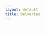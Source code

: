```yaml
---
layout: default
title: Delveries
---
```


<style>
    #canvas {
        margin: 0;
        border: 1px solid white;
    }
</style>

<canvas id='canvas'></canvas>

<script>
    
    let canvas = document.getElementById('canvas');
    let c = canvas.getContext('2d');
    canvas.width = 1500;
    canvas.height = 400;
    let gravity = 1.5;

    let playerImage = new Image();
    playerImage.src = '{{site.baseurl}}/images/amazonBOX.png';

    class Player {
        constructor() {
            this.position = {
                x: 100,
                y: 200
            };
            this.velocity = {
                x: -10,
                y: 0
            };
            this.width = 50;
            this.height = 30;
            this.image = playerImage;
        }
        draw() {
            c.drawImage(this.image, this.position.x, this.position.y, this.width, this.height);
        }
        update() {
            this.draw();
            this.position.y += this.velocity.y;
            this.position.x += this.velocity.x;
            if (this.position.y + this.height + this.velocity.y <= canvas.height)
                this.velocity.y += gravity;
            else
                this.velocity.y = 0;
        }
    }

    class Platform {
        constructor(image) {
            this.position = {
                x: 0,
                y: 310
            }
            this.image = image;
            this.width = 1500;
            this.height = 300;
        }
        draw() {
            c.drawImage(this.image, this.position.x, this.position.y, this.width, this.height);
        }
    }

    class Tube {
        constructor(image) {
            this.position = {
                x: 1200,
                y: 190
            }
            this.image = image;
            this.width = 100;
            this.height = 120;
        }
        draw() {
            c.drawImage(this.image, this.position.x, this.position.y, this.width, this.height);
        }
    }

    class BlockObject {
        constructor(image) {
            this.position = {
                x: 200,
                y: 50
            };
            this.image = image;
            this.width = 300;
            this.height = 160;
        }
        draw() {
            c.drawImage(this.image, this.position.x, this.position.y, this.width, this.height);
        }
    }

    class Goomba {
        constructor(image) {
            this.position = {
                x: 250,
                y: 260
            };
            this.image = image;
            this.width = 55;
            this.height = 55;
            this.velocity = {
                x: -2,
                y: 0
            }
        }
        draw() {
            c.drawImage(this.image, this.position.x, this.position.y, this.width, this.height);
        }
        update() {
            this.position.x += this.velocity.x;
            this.draw();
        }
    }

    let image = new Image()
    let imageTube = new Image()
    let imageBlock = new Image()
    image.src = '{{site.baseurl}}/images/other_road.png'
    imageTube.src = '{{site.baseurl}}/images/house.png'
    imageBlock.src = '{{site.baseurl}}/images/Cloud.png';
    let imageGoomba = new Image()
    imageGoomba.src = '{{site.baseurl}}/images/Uno-Stalker.png';
    let platform = new Platform(image)
    let tube = new Tube(imageTube)
    let blockObject = new BlockObject(imageBlock)
    let goomba = new Goomba(imageGoomba)
    player = new Player()
    let keys = {
        right: {
            pressed: false
        },
        left: {
            pressed: false
        }
    }

    class GenericObject {
        constructor({ x, y, image }) {
            this.position = {
                x,
                y
            };
            this.image = image;
            this.width = 1500; // Adjust the width to fit your canvas
            this.height = 400; // Adjust the height to fit your canvas
        }

        draw() {
            c.drawImage(this.image, this.position.x, this.position.y, this.width, this.height);
        }
    }

    let imageBackground = new Image();
    imageBackground.src = '{{site.baseurl}}/images/Background-With-Road-6.1.png';

    let background = new GenericObject({
        x: 0,
        y: 0,
        image: imageBackground
    });

    let genericObjects = [background];

    function animate() {
        requestAnimationFrame(animate);
        c.clearRect(0, 0, canvas.width, canvas.height);

        genericObjects.forEach(genericObject => {
            genericObject.draw()
        });

        platform.draw();
        player.update();
        tube.draw();
        blockObject.draw();

        goomba.update();
        if (
            player.position.y + player.height <= blockObject.position.y + 50 && // Add desired value to lower the player
            player.position.y + player.height + player.velocity.y >= blockObject.position.y &&
            player.position.x + player.width >= blockObject.position.x + 50 && // Add desired value to shorten the collision width
            player.position.x <= blockObject.position.x + blockObject.width - 50 // Subtract desired value to shorten the collision width
        )
        {
            player.velocity.y = 0;
            player.position.y = blockObject.position.y - player.height + 50; // Adjust the player's position
        }

        if (keys.right.pressed && player.position.x + player.width <= canvas.width - 50) {
            player.velocity.x = 15;
        } else if (keys.left.pressed && player.position.x >= 50) {
            player.velocity.x = -15;
        } else {
            player.velocity.x = 0;
        }

        if (
                player.position.y + player.height <= platform.position.y &&
                player.position.y + player.height + player.velocity.y >= platform.position.y &&
                player.position.x + player.width >= platform.position.x &&
                player.position.x <= platform.position.x + platform.width
            )
            {
                player.velocity.y = 0;
            }

        if (
                player.position.y + player.height <= tube.position.y &&
                player.position.y + player.height + player.velocity.y >= tube.position.y &&
                player.position.x + player.width >= tube.position.x &&
                player.position.x <= tube.position.x + tube.width
            ) {
                player.velocity.y = 0;
                player.position.y += 0.1
                player.velocity.y = 0.0001
                gravity = 0.2
            }

            if (player.position.y + player.height == tube.position.y + tube.height ||
                    player.position.y + player.height <= tube.position.y ||
                    player.position.x + player.width <= tube.position.x ||
                    player.position.x >= tube.position.x + tube.width) {
                        gravity = 1.5
                    }

        if (
                player.position.x + player.width<= tube.position.x &&
                player.position.x + player.width + player.velocity.x >= tube.position.x &&
                player.position.y + player.height >= tube.position.y &&
                player.position.y <= tube.position.y + tube.height
            )
            {
                player.velocity.x = 0;
            }

        if (
                player.position.x >= tube.position.x + tube.width &&
                player.position.x + player.velocity.x <= tube.position.x + tube.width &&
                player.position.y + player.height >= tube.position.y &&
                player.position.y <= tube.position.y + tube.height
            )
            {
                player.velocity.x = 0;
            }

        if (
                player.position.x >= tube.position.x &&
                player.position.x + player.velocity.x <= tube.position.x &&
                player.position.y + player.height >= tube.position.y &&
                player.position.y <= tube.position.y + tube.height
            )
            {
                player.velocity.x = 0;
            }

        if (
                player.position.x + player.width <= tube.position.x + tube.width &&
                player.position.x + player.width + player.velocity.x >= tube.position.x + tube.width &&
                player.position.y + player.height >= tube.position.y &&
                player.position.y <= tube.position.y + tube.height
            )
            {
                player.velocity.x = 0;
            }

        if(
            player.position.y + player.height <= goomba.position.y &&
            player.position.y + player.height + player.velocity.y >= goomba.position.y &&
            player.position.x + player.width >= goomba.position.x &&
            player.position.x <= goomba.position.x + goomba.width
        )
        {
            player.velocity.y = -20;
        }

        if (
            player.position.x < goomba.position.x + goomba.width &&
            player.position.x + player.width > goomba.position.x &&
            player.position.y < goomba.position.y + goomba.height &&
            player.position.y + player.height > goomba.position.y
        ) {
            // Player collided with goomba, refresh the page
            location.reload();
        }

        if (
            goomba.position.x >= platform.position.x &&
            goomba.position.x <= platform.position.x
        )
        {
            goomba.velocity.x = 2;
        }

        if (
            goomba.position.x + goomba.width <= tube.position.x &&
            goomba.position.x + goomba.width + goomba.velocity.x >= tube.position.x
        )
        {
            goomba.velocity.x = -2;
        }
    }

    animate();

    addEventListener('keydown', ({ keyCode }) => {
        switch (keyCode) {
            case 65:
                keys.left.pressed = true;
                break;
            case 68:
                keys.right.pressed = true;
                break;
            case 87:
                player.velocity.y -= 20;
                break;
        }
    });

    addEventListener('keyup', ({ keyCode }) => {
        switch (keyCode) {
            case 65:
                keys.left.pressed = false;
                break;
            case 68:
                keys.right.pressed = false;
                break;
            case 87:
                player.velocity.y = -20;
                break;
        }
    })
</script>